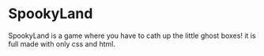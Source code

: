 # SpookyLand
SpookyLand is a game where you have to cath up the little ghost boxes! it is full made with only css and html.
